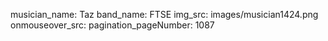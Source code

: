 musician_name: Taz
band_name: FTSE
img_src: images/musician1424.png
onmouseover_src: 
pagination_pageNumber: 1087